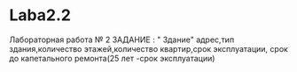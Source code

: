 # Laba2.2
Лабораторная работа № 2 
ЗАДАНИЕ : 
" Здание" 
адрес,тип здания,количество этажей,количество квартир,срок эксплуатации, срок до капетального ремонта(25 лет -срок эксплуатации)
